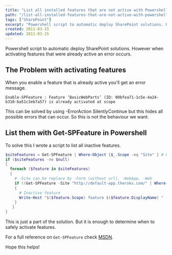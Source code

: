 ```yaml
---
title: "List all installed features that are not active with Powershell"
path: "/list-all-installed-features-that-are-not-active-with-powershell/"
tags: ["SharePoint"]
excerpt: "Powershell script to automatic deploy SharePoint solutions. However when activating features that were already active an error occurs."
created: 2011-03-15
updated: 2011-03-15
---
```


Powershell script to automatic deploy SharePoint solutions. However when activating features that were already active an error occurs.

## The Problem with activating features

When you enable a feature that is already active you’ll get an error message.

`Enable-SPFeature : Feature ‘BasicWebParts’ (ID: 00bfea71-1c5e-4a24-b310-ba51c3eb7a57) is already activated at scope`

This can be solved by using -ErrorAction SilentlyContinue but this hides all possible errors that can occur. So this is not the behaviour we want.

## List them with Get-SPFeature in Powershell

To solve this I wrote a script to list all inactive features.

```powershell
$siteFeatures = Get-SPFeature | Where-Object {$_.Scope -eq "Site" } # Farm, WebApp, Site and Web
if ($siteFeatures -ne $null)
{
  foreach ($feature in $siteFeatures)
  {
    # -Site can be replace by -Farm (without url), -WebApp, -Web
    if ((Get-SPFeature -Site "http://default-app.theroks.com/" | Where-Object {$_.Id -eq $feature.id}) -eq $null)
    {
      # Inactive feature
      Write-Host "$($feature.Scope) feature $($feature.DisplayName) " -ForeGroundColor DarkRed
    }
   }
}
```

This is just a part of the solution. But it is enough to determine when to safely activate features.

For a full reference on `Get-SPFeature` check [MSDN](http://technet.microsoft.com/en-us/library/ff607945.aspx).

Hope this helps!
